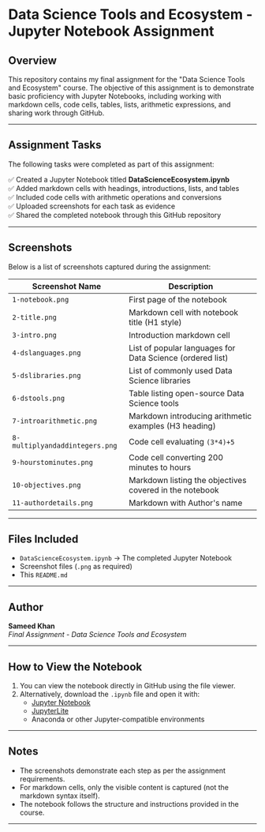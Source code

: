 # Data Science Tools and Ecosystem - Jupyter Notebook Assignment

## Overview

This repository contains my final assignment for the "Data Science Tools and Ecosystem" course. The objective of this assignment is to demonstrate basic proficiency with Jupyter Notebooks, including working with markdown cells, code cells, tables, lists, arithmetic expressions, and sharing work through GitHub.

---

## Assignment Tasks

The following tasks were completed as part of this assignment:

✅ Created a Jupyter Notebook titled **DataScienceEcosystem.ipynb**  
✅ Added markdown cells with headings, introductions, lists, and tables  
✅ Included code cells with arithmetic operations and conversions  
✅ Uploaded screenshots for each task as evidence  
✅ Shared the completed notebook through this GitHub repository  

---

## Screenshots

Below is a list of screenshots captured during the assignment:

| Screenshot Name              | Description                                               |
|------------------------------|----------------------------------------------------------|
| `1-notebook.png`             | First page of the notebook                               |
| `2-title.png`                | Markdown cell with notebook title (H1 style)             |
| `3-intro.png`                | Introduction markdown cell                               |
| `4-dslanguages.png`          | List of popular languages for Data Science (ordered list)|
| `5-dslibraries.png`          | List of commonly used Data Science libraries             |
| `6-dstools.png`              | Table listing open-source Data Science tools             |
| `7-introarithmetic.png`      | Markdown introducing arithmetic examples (H3 heading)    |
| `8-multiplyandaddintegers.png`| Code cell evaluating `(3*4)+5`                           |
| `9-hourstominutes.png`       | Code cell converting 200 minutes to hours                |
| `10-objectives.png`          | Markdown listing the objectives covered in the notebook  |
| `11-authordetails.png`       | Markdown with Author's name                              |

---

## Files Included

- `DataScienceEcosystem.ipynb` → The completed Jupyter Notebook  
- Screenshot files (`.png` as required)  
- This `README.md`  

---

## Author

**Sameed Khan**  
*Final Assignment - Data Science Tools and Ecosystem*

---

## How to View the Notebook

1. You can view the notebook directly in GitHub using the file viewer.  
2. Alternatively, download the `.ipynb` file and open it with:  
   - [Jupyter Notebook](https://jupyter.org/install)  
   - [JupyterLite](https://jupyterlite.readthedocs.io/en/latest/)  
   - Anaconda or other Jupyter-compatible environments  

---

## Notes

- The screenshots demonstrate each step as per the assignment requirements.  
- For markdown cells, only the visible content is captured (not the markdown syntax itself).  
- The notebook follows the structure and instructions provided in the course.  

---


